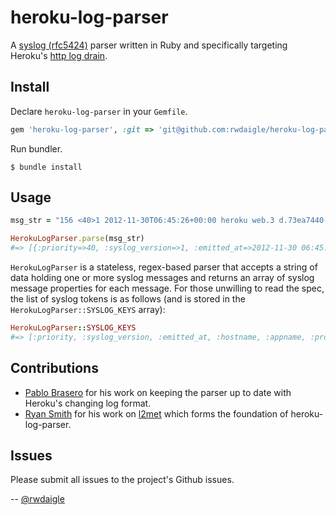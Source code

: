heroku-log-parser
=======

A [syslog (rfc5424)](http://tools.ietf.org/html/rfc5424#section-6) parser written in Ruby and specifically
targeting Heroku's [http log drain](https://devcenter.heroku.com/articles/labs-https-drains).

## Install

Declare `heroku-log-parser` in your `Gemfile`.

```ruby
gem 'heroku-log-parser', :git => 'git@github.com:rwdaigle/heroku-log-parser.git'
```

Run bundler.

```term
$ bundle install
```

## Usage

```ruby
msg_str = "156 <40>1 2012-11-30T06:45:26+00:00 heroku web.3 d.73ea7440-270a-435a-a0ea-adf50b4e5f5a - Starting process with command `bundle exec rackup config.ru -p 24405`"

HerokuLogParser.parse(msg_str)
#=> [{:priority=>40, :syslog_version=>1, :emitted_at=>2012-11-30 06:45:26 UTC, :hostname=>"heroku", :appname=>nil, :proc_id=>"web.3", :msg_id=>"d.73ea7440-270a-435a-a0ea-adf50b4e5f5a", :structured_data=>nil, :message=>"Starting process with command `bundle exec rackup config.ru -p 24405`"}]
```

`HerokuLogParser` is a stateless, regex-based parser that accepts a string of data holding one or more syslog messages
and returns an array of syslog message properties for each message. For those unwilling to read the spec, the
list of syslog tokens is as follows (and is stored in the `HerokuLogParser::SYSLOG_KEYS` array):

```ruby
HerokuLogParser::SYSLOG_KEYS
#=> [:priority, :syslog_version, :emitted_at, :hostname, :appname, :proc_id, :msg_id, :structured_data, :message]
```

## Contributions

* [Pablo Brasero](https://github.com/pablobm) for his work on keeping the parser up to date with Heroku's changing log format.
* [Ryan Smith](https://github.com/ryandotsmith/) for his work on [l2met](https://github.com/ryandotsmith/l2met) which forms the foundation of heroku-log-parser.

## Issues

Please submit all issues to the project's Github issues.

-- [@rwdaigle](https://twitter.com/rwdaigle)
